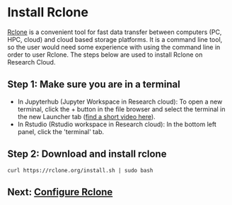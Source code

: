 # Install Rclone

[Rclone](https://rclone.org/) is a convenient tool for fast data transfer between computers (PC, HPC, cloud) and cloud based storage platforms. 
It is a command line tool, so the user would need some experience with using the command line in order to user Rclone. The steps below are used to install Rclone on Research Cloud.

## Step 1: Make sure you are in a terminal
- In Jupyterhub (Jupyter Workspace in Research cloud): 
  To open a new terminal, click the + button in the file browser and select the terminal in the new Launcher tab
  ([find a short video here](https://jupyterlab.readthedocs.io/en/stable/user/terminal.html)).
- In Rstudio (Rstudio workspace in Research cloud):
  In the bottom left panel, click the 'terminal' tab.

## Step 2: Download and install rclone

`curl https://rclone.org/install.sh | sudo bash`

## Next: [Configure Rclone](docs/manuals/config-rclone.md)
